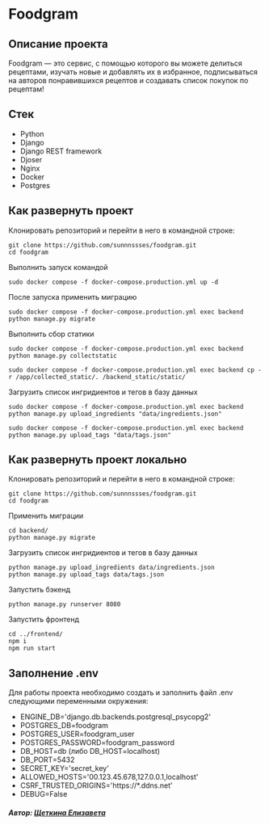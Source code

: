 # Foodgram

## Описание проекта
Foodgram — это сервис, с помощью которого вы можете делиться рецептами, изучать новые и добавлять их в избранное, подписываться на авторов понравившихся рецептов и создавать список покупок по рецептам!

## Стек
- Python
- Django
- Django REST framework
- Djoser
- Nginx
- Docker
- Postgres

## Как развернуть проект
Клонировать репозиторий и перейти в него в командной строке:
```
git clone https://github.com/sunnnssses/foodgram.git
cd foodgram
```
Выполнить запуск командой
```
sudo docker compose -f docker-compose.production.yml up -d
```
После запуска применить миграцию
```
sudo docker compose -f docker-compose.production.yml exec backend python manage.py migrate
```
Выполнить сбор статики
```
sudo docker compose -f docker-compose.production.yml exec backend python manage.py collectstatic

sudo docker compose -f docker-compose.production.yml exec backend cp -r /app/collected_static/. /backend_static/static/
```
Загрузить список ингридиентов и тегов в базу данных
```
sudo docker compose -f docker-compose.production.yml exec backend python manage.py upload_ingredients "data/ingredients.json"

sudo docker compose -f docker-compose.production.yml exec backend python manage.py upload_tags "data/tags.json"
```
## Как развернуть проект локально
Клонировать репозиторий и перейти в него в командной строке:
```
git clone https://github.com/sunnnssses/foodgram.git
cd foodgram
```
Применить миграции
```
cd backend/
python manage.py migrate
```
Загрузить список ингридиентов и тегов в базу данных
```
python manage.py upload_ingredients data/ingredients.json
python manage.py upload_tags data/tags.json
```
Запустить бэкенд
```
python manage.py runserver 8080
```
Запустить фронтенд
```
cd ../frontend/
npm i
npm run start
```

## Заполнение .env
Для работы проекта необходимо создать и заполнить файл .env следующими переменными окружения:
- ENGINE_DB='django.db.backends.postgresql_psycopg2'
- POSTGRES_DB=foodgram
- POSTGRES_USER=foodgram_user
- POSTGRES_PASSWORD=foodgram_password
- DB_HOST=db (либо DB_HOST=localhost)
- DB_PORT=5432
- SECRET_KEY='secret_key'
- ALLOWED_HOSTS='00.123.45.678,127.0.0.1,localhost'
- CSRF_TRUSTED_ORIGINS='https://*.ddns.net'
- DEBUG=False

##### Автор:  [Щеткина Елизавета](https://github.com/sunnnssses)
